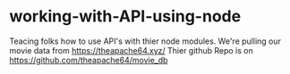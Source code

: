 # working-with-API-using-node
Teacing folks how to use API's with thier node modules.
We're pulling our movie data from https://theapache64.xyz/
Thier github Repo is on https://github.com/theapache64/movie_db